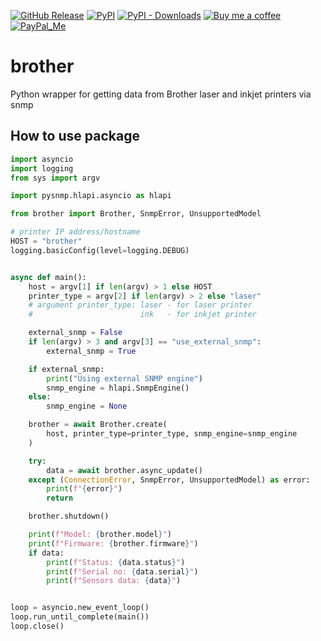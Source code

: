 [![GitHub Release][releases-shield]][releases]
[![PyPI][pypi-releases-shield]][pypi-releases]
[![PyPI - Downloads][pypi-downloads]][pypi-statistics]
[![Buy me a coffee][buy-me-a-coffee-shield]][buy-me-a-coffee]
[![PayPal_Me][paypal-me-shield]][paypal-me]

# brother

Python wrapper for getting data from Brother laser and inkjet printers via snmp

## How to use package

```py
import asyncio
import logging
from sys import argv

import pysnmp.hlapi.asyncio as hlapi

from brother import Brother, SnmpError, UnsupportedModel

# printer IP address/hostname
HOST = "brother"
logging.basicConfig(level=logging.DEBUG)


async def main():
    host = argv[1] if len(argv) > 1 else HOST
    printer_type = argv[2] if len(argv) > 2 else "laser"
    # argument printer_type: laser - for laser printer
    #                        ink   - for inkjet printer

    external_snmp = False
    if len(argv) > 3 and argv[3] == "use_external_snmp":
        external_snmp = True

    if external_snmp:
        print("Using external SNMP engine")
        snmp_engine = hlapi.SnmpEngine()
    else:
        snmp_engine = None

    brother = await Brother.create(
        host, printer_type=printer_type, snmp_engine=snmp_engine
    )

    try:
        data = await brother.async_update()
    except (ConnectionError, SnmpError, UnsupportedModel) as error:
        print(f"{error}")
        return

    brother.shutdown()

    print(f"Model: {brother.model}")
    print(f"Firmware: {brother.firmware}")
    if data:
        print(f"Status: {data.status}")
        print(f"Serial no: {data.serial}")
        print(f"Sensors data: {data}")


loop = asyncio.new_event_loop()
loop.run_until_complete(main())
loop.close()
```

[releases]: https://github.com/bieniu/brother/releases
[releases-shield]: https://img.shields.io/github/release/bieniu/brother.svg?style=popout
[pypi-releases]: https://pypi.org/project/brother/
[pypi-statistics]: https://pepy.tech/project/brother
[pypi-releases-shield]: https://img.shields.io/pypi/v/brother
[pypi-downloads]: https://pepy.tech/badge/brother/month
[buy-me-a-coffee-shield]: https://img.shields.io/static/v1.svg?label=%20&message=Buy%20me%20a%20coffee&color=6f4e37&logo=buy%20me%20a%20coffee&logoColor=white
[buy-me-a-coffee]: https://www.buymeacoffee.com/QnLdxeaqO
[paypal-me-shield]: https://img.shields.io/static/v1.svg?label=%20&message=PayPal.Me&logo=paypal
[paypal-me]: https://www.paypal.me/bieniu79
